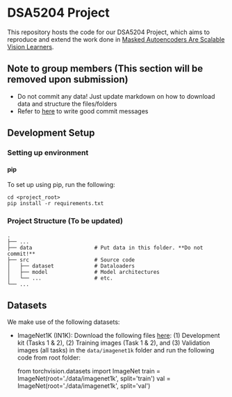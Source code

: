 # DSA5204 Project

This repository hosts the code for our DSA5204 Project, which aims to reproduce and extend the work done in [Masked Autoencoders Are Scalable Vision Learners](https://arxiv.org/abs/2111.06377).

## Note to group members (This section will be removed upon submission)

- Do not commit any data! Just update markdown on how to download data and structure the files/folders
- Refer to [here](https://github.com/joelparkerhenderson/git-commit-message) to write good commit messages

## Development Setup

### Setting up environment

#### pip

To set up using pip, run the following:

    cd <project_root>
    pip install -r requirements.txt

### Project Structure (To be updated)

    .
    ├── ...
    ├── data                    # Put data in this folder. **Do not commit!**
    ├── src                     # Source code
    │   ├── dataset             # Dataloaders
    │   ├── model               # Model architectures
    │   └── ...                 # etc.
    └── ...

## Datasets

We make use of the following datasets:
- ImageNet1K (IN1K): Download the following files [here](https://image-net.org/challenges/LSVRC/2012/2012-downloads.php): (1) Development kit (Tasks 1 & 2), (2) Training images (Task 1 & 2), and (3) Validation images (all tasks) in the `data/imagenet1k` folder and run the following code from root folder:

    from torchvision.datasets import ImageNet
    train = ImageNet(root='./data/imagenet1k', split='train')
    val = ImageNet(root='./data/imagenet1k', split='val')
